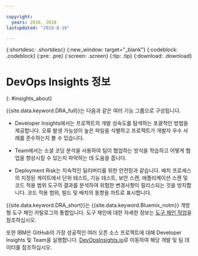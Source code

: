 ```yaml
---

copyright:
  years: 2016, 2018
lastupdated: "2018-8-16"

---
```


{:shortdesc: .shortdesc}
{:new_window: target="_blank"}
{:codeblock: .codeblock}
{:pre: .pre}
{:screen: .screen}
{:tip: .tip}
{:download: .download}

# DevOps Insights 정보
{: #insights_about}

{{site.data.keyword.DRA_full}}는 다음과 같은 여러 기능 그룹으로 구성됩니다.

   * Developer Insights에서는 프로젝트의 개발 성숙도를 탐색하는 포괄적인 방법을 제공합니다. 오류 발생 가능성이 높은 파일을 식별하고 프로젝트가 개발자 우수 사례를 준수하는지 볼 수 있습니다.

   * Team에서는 소셜 코딩 분석을 사용하여 팀이 협업하는 방식을 학습하고 어떻게 협업을 향상시킬 수 있는지 파악하는 데 도움을 줍니다.

   * Deployment Risk는 지속적인 딜리버리를 위한 안전망과 같습니다. 배치 프로세스의 지정된 게이트에서 단위 테스트, 기능 테스트, 보안 스캔, 애플리케이션 스캔 및 코드 적용 범위 도구의 결과를 분석하여 위험한 변경사항이 릴리스되는 것을 방지합니다. 코드 적용 범위, 빌드 및 배치의 동향을 차트로 표시합니다.  

{{site.data.keyword.DRA_short}}는 {{site.data.keyword.Bluemix_notm}} 개방형 도구 체인 카탈로그의 통합입니다. 도구 체인에 대한 자세한 정보는 [도구 체인 작업](/docs/services/ContinuousDelivery/toolchains_working.html)을 참조하십시오.

또한 IBM은 GitHub의 가장 성공적인 여러 오픈 소스 프로젝트에 대해 Developer Insights 및 Team을 실행합니다. [DevOpsInsights.io](http://devopsinsights.io/)로 이동하여 해당 개발 및 팀 데이터를 참조하십시오.
